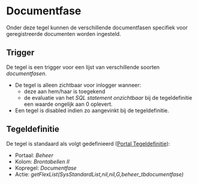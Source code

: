 # Documentfase

Onder deze tegel kunnen de verschillende documentfasen specifiek voor geregistreerde documenten worden ingesteld.

## Trigger

De tegel is een trigger voor een lijst van verschillende soorten *documentfasen*.

* De tegel is alleen zichtbaar voor inlogger wanneer:
  * deze aan hem/haar is toegekend
  * de evaluatie van het *SQL statement onzichtbaar* bij de tegeldefinitie een waarde ongelijk aan 0 oplevert.
* Een tegel is disabled indien zo aangevinkt bij de tegeldefinitie.

## Tegeldefinitie

De tegel is standaard als volgt gedefinieerd ([Portal Tegeldefinitie](/docs/instellen_inrichten/portaldefinitie/portal_tegel.md)):

* Portaal: *Beheer*
* Kolom: *Brontabellen II*
* Kopregel: *Documentfase*
* Actie: *getFlexList(SysStandardList,nil,nil,G,beheer_tbdocumentfase)*
